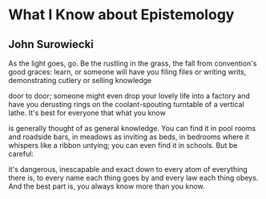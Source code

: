 # What I Know about Epistemology
## John Surowiecki
As the light goes, go.
Be the rustling in the grass, the fall from
convention's good graces: learn, or someone
will have you filing files or writing writs,
demonstrating cutlery or selling knowledge

door to door; someone might even drop
your lovely life into a factory and have you
derusting rings on the coolant-spouting
turntable of a vertical lathe.
It's best for everyone that what you know

is generally thought of as general knowledge.
You can find it in pool rooms and roadside bars,
in meadows as inviting as beds, in bedrooms
where it whispers like a ribbon untying;
you can even find it in schools. But be careful:

it's dangerous, inescapable and exact
down to every atom of everything there is,
to every name each thing goes by and every
law each thing obeys. And the best part is,
you always know more than you know.